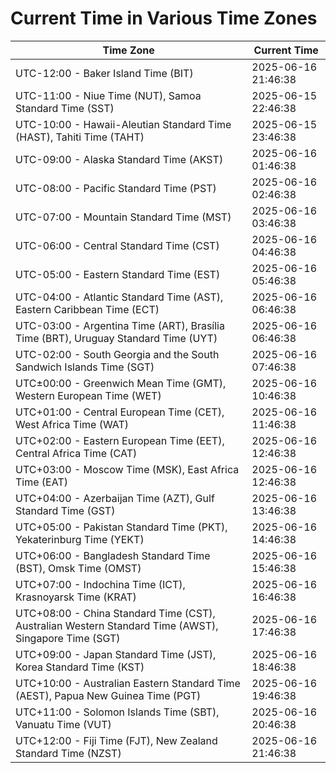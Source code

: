 # Current Time in Various Time Zones

| Time Zone | Current Time |
|-----------|--------------|
| UTC-12:00 - Baker Island Time (BIT) | 2025-06-16 21:46:38 |
| UTC-11:00 - Niue Time (NUT), Samoa Standard Time (SST) | 2025-06-15 22:46:38 |
| UTC-10:00 - Hawaii-Aleutian Standard Time (HAST), Tahiti Time (TAHT) | 2025-06-15 23:46:38 |
| UTC-09:00 - Alaska Standard Time (AKST) | 2025-06-16 01:46:38 |
| UTC-08:00 - Pacific Standard Time (PST) | 2025-06-16 02:46:38 |
| UTC-07:00 - Mountain Standard Time (MST) | 2025-06-16 03:46:38 |
| UTC-06:00 - Central Standard Time (CST) | 2025-06-16 04:46:38 |
| UTC-05:00 - Eastern Standard Time (EST) | 2025-06-16 05:46:38 |
| UTC-04:00 - Atlantic Standard Time (AST), Eastern Caribbean Time (ECT) | 2025-06-16 06:46:38 |
| UTC-03:00 - Argentina Time (ART), Brasília Time (BRT), Uruguay Standard Time (UYT) | 2025-06-16 06:46:38 |
| UTC-02:00 - South Georgia and the South Sandwich Islands Time (SGT) | 2025-06-16 07:46:38 |
| UTC±00:00 - Greenwich Mean Time (GMT), Western European Time (WET) | 2025-06-16 10:46:38 |
| UTC+01:00 - Central European Time (CET), West Africa Time (WAT) | 2025-06-16 11:46:38 |
| UTC+02:00 - Eastern European Time (EET), Central Africa Time (CAT) | 2025-06-16 12:46:38 |
| UTC+03:00 - Moscow Time (MSK), East Africa Time (EAT) | 2025-06-16 12:46:38 |
| UTC+04:00 - Azerbaijan Time (AZT), Gulf Standard Time (GST) | 2025-06-16 13:46:38 |
| UTC+05:00 - Pakistan Standard Time (PKT), Yekaterinburg Time (YEKT) | 2025-06-16 14:46:38 |
| UTC+06:00 - Bangladesh Standard Time (BST), Omsk Time (OMST) | 2025-06-16 15:46:38 |
| UTC+07:00 - Indochina Time (ICT), Krasnoyarsk Time (KRAT) | 2025-06-16 16:46:38 |
| UTC+08:00 - China Standard Time (CST), Australian Western Standard Time (AWST), Singapore Time (SGT) | 2025-06-16 17:46:38 |
| UTC+09:00 - Japan Standard Time (JST), Korea Standard Time (KST) | 2025-06-16 18:46:38 |
| UTC+10:00 - Australian Eastern Standard Time (AEST), Papua New Guinea Time (PGT) | 2025-06-16 19:46:38 |
| UTC+11:00 - Solomon Islands Time (SBT), Vanuatu Time (VUT) | 2025-06-16 20:46:38 |
| UTC+12:00 - Fiji Time (FJT), New Zealand Standard Time (NZST) | 2025-06-16 21:46:38 |
